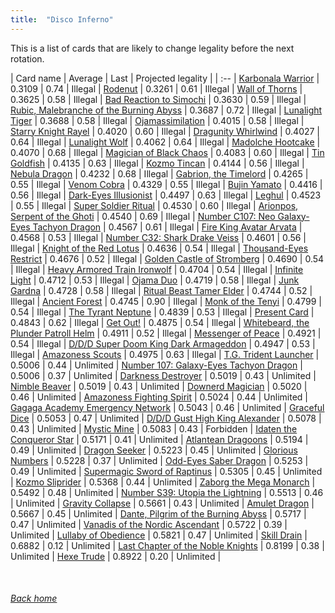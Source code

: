 ```yaml
---
title:  "Disco Inferno"
---
```


This is a list of cards that are likely to change legality before the next rotation.

| Card name | Average | Last | Projected legality |
| :-- |
[Karbonala Warrior](https://db.ygoprodeck.com/card/?search=Karbonala%20Warrior) | 0.3109 | 0.74 | Illegal |
[Rodenut](https://db.ygoprodeck.com/card/?search=Rodenut) | 0.3261 | 0.61 | Illegal |
[Wall of Thorns](https://db.ygoprodeck.com/card/?search=Wall%20of%20Thorns) | 0.3625 | 0.58 | Illegal |
[Bad Reaction to Simochi](https://db.ygoprodeck.com/card/?search=Bad%20Reaction%20to%20Simochi) | 0.3630 | 0.59 | Illegal |
[Rubic, Malebranche of the Burning Abyss](https://db.ygoprodeck.com/card/?search=Rubic,%20Malebranche%20of%20the%20Burning%20Abyss) | 0.3687 | 0.72 | Illegal |
[Lunalight Tiger](https://db.ygoprodeck.com/card/?search=Lunalight%20Tiger) | 0.3688 | 0.58 | Illegal |
[Ojamassimilation](https://db.ygoprodeck.com/card/?search=Ojamassimilation) | 0.4015 | 0.58 | Illegal |
[Starry Knight Rayel](https://db.ygoprodeck.com/card/?search=Starry%20Knight%20Rayel) | 0.4020 | 0.60 | Illegal |
[Dragunity Whirlwind](https://db.ygoprodeck.com/card/?search=Dragunity%20Whirlwind) | 0.4027 | 0.64 | Illegal |
[Lunalight Wolf](https://db.ygoprodeck.com/card/?search=Lunalight%20Wolf) | 0.4062 | 0.64 | Illegal |
[Madolche Hootcake](https://db.ygoprodeck.com/card/?search=Madolche%20Hootcake) | 0.4070 | 0.68 | Illegal |
[Magician of Black Chaos](https://db.ygoprodeck.com/card/?search=Magician%20of%20Black%20Chaos) | 0.4083 | 0.60 | Illegal |
[Tin Goldfish](https://db.ygoprodeck.com/card/?search=Tin%20Goldfish) | 0.4135 | 0.63 | Illegal |
[Kozmo Tincan](https://db.ygoprodeck.com/card/?search=Kozmo%20Tincan) | 0.4144 | 0.56 | Illegal |
[Nebula Dragon](https://db.ygoprodeck.com/card/?search=Nebula%20Dragon) | 0.4232 | 0.68 | Illegal |
[Gabrion, the Timelord](https://db.ygoprodeck.com/card/?search=Gabrion,%20the%20Timelord) | 0.4265 | 0.55 | Illegal |
[Venom Cobra](https://db.ygoprodeck.com/card/?search=Venom%20Cobra) | 0.4329 | 0.55 | Illegal |
[Bujin Yamato](https://db.ygoprodeck.com/card/?search=Bujin%20Yamato) | 0.4416 | 0.56 | Illegal |
[Dark-Eyes Illusionist](https://db.ygoprodeck.com/card/?search=Dark-Eyes%20Illusionist) | 0.4497 | 0.63 | Illegal |
[Leghul](https://db.ygoprodeck.com/card/?search=Leghul) | 0.4523 | 0.55 | Illegal |
[Super Soldier Ritual](https://db.ygoprodeck.com/card/?search=Super%20Soldier%20Ritual) | 0.4530 | 0.60 | Illegal |
[Arionpos, Serpent of the Ghoti](https://db.ygoprodeck.com/card/?search=Arionpos,%20Serpent%20of%20the%20Ghoti) | 0.4540 | 0.69 | Illegal |
[Number C107: Neo Galaxy-Eyes Tachyon Dragon](https://db.ygoprodeck.com/card/?search=Number%20C107:%20Neo%20Galaxy-Eyes%20Tachyon%20Dragon) | 0.4567 | 0.61 | Illegal |
[Fire King Avatar Arvata](https://db.ygoprodeck.com/card/?search=Fire%20King%20Avatar%20Arvata) | 0.4568 | 0.53 | Illegal |
[Number C32: Shark Drake Veiss](https://db.ygoprodeck.com/card/?search=Number%20C32:%20Shark%20Drake%20Veiss) | 0.4601 | 0.56 | Illegal |
[Knight of the Red Lotus](https://db.ygoprodeck.com/card/?search=Knight%20of%20the%20Red%20Lotus) | 0.4636 | 0.54 | Illegal |
[Thousand-Eyes Restrict](https://db.ygoprodeck.com/card/?search=Thousand-Eyes%20Restrict) | 0.4676 | 0.52 | Illegal |
[Golden Castle of Stromberg](https://db.ygoprodeck.com/card/?search=Golden%20Castle%20of%20Stromberg) | 0.4690 | 0.54 | Illegal |
[Heavy Armored Train Ironwolf](https://db.ygoprodeck.com/card/?search=Heavy%20Armored%20Train%20Ironwolf) | 0.4704 | 0.54 | Illegal |
[Infinite Light](https://db.ygoprodeck.com/card/?search=Infinite%20Light) | 0.4712 | 0.53 | Illegal |
[Ojama Duo](https://db.ygoprodeck.com/card/?search=Ojama%20Duo) | 0.4719 | 0.58 | Illegal |
[Junk Gardna](https://db.ygoprodeck.com/card/?search=Junk%20Gardna) | 0.4728 | 0.58 | Illegal |
[Ritual Beast Tamer Elder](https://db.ygoprodeck.com/card/?search=Ritual%20Beast%20Tamer%20Elder) | 0.4744 | 0.52 | Illegal |
[Ancient Forest](https://db.ygoprodeck.com/card/?search=Ancient%20Forest) | 0.4745 | 0.90 | Illegal |
[Monk of the Tenyi](https://db.ygoprodeck.com/card/?search=Monk%20of%20the%20Tenyi) | 0.4799 | 0.54 | Illegal |
[The Tyrant Neptune](https://db.ygoprodeck.com/card/?search=The%20Tyrant%20Neptune) | 0.4839 | 0.53 | Illegal |
[Present Card](https://db.ygoprodeck.com/card/?search=Present%20Card) | 0.4843 | 0.62 | Illegal |
[Get Out!](https://db.ygoprodeck.com/card/?search=Get%20Out!) | 0.4875 | 0.54 | Illegal |
[Whitebeard, the Plunder Patroll Helm](https://db.ygoprodeck.com/card/?search=Whitebeard,%20the%20Plunder%20Patroll%20Helm) | 0.4911 | 0.52 | Illegal |
[Messenger of Peace](https://db.ygoprodeck.com/card/?search=Messenger%20of%20Peace) | 0.4921 | 0.54 | Illegal |
[D/D/D Super Doom King Dark Armageddon](https://db.ygoprodeck.com/card/?search=D/D/D%20Super%20Doom%20King%20Dark%20Armageddon) | 0.4947 | 0.53 | Illegal |
[Amazoness Scouts](https://db.ygoprodeck.com/card/?search=Amazoness%20Scouts) | 0.4975 | 0.63 | Illegal |
[T.G. Trident Launcher](https://db.ygoprodeck.com/card/?search=T.G.%20Trident%20Launcher) | 0.5006 | 0.44 | Unlimited |
[Number 107: Galaxy-Eyes Tachyon Dragon](https://db.ygoprodeck.com/card/?search=Number%20107:%20Galaxy-Eyes%20Tachyon%20Dragon) | 0.5006 | 0.37 | Unlimited |
[Darkness Destroyer](https://db.ygoprodeck.com/card/?search=Darkness%20Destroyer) | 0.5019 | 0.43 | Unlimited |
[Nimble Beaver](https://db.ygoprodeck.com/card/?search=Nimble%20Beaver) | 0.5019 | 0.43 | Unlimited |
[Downerd Magician](https://db.ygoprodeck.com/card/?search=Downerd%20Magician) | 0.5020 | 0.46 | Unlimited |
[Amazoness Fighting Spirit](https://db.ygoprodeck.com/card/?search=Amazoness%20Fighting%20Spirit) | 0.5024 | 0.44 | Unlimited |
[Gagaga Academy Emergency Network](https://db.ygoprodeck.com/card/?search=Gagaga%20Academy%20Emergency%20Network) | 0.5043 | 0.46 | Unlimited |
[Graceful Dice](https://db.ygoprodeck.com/card/?search=Graceful%20Dice) | 0.5053 | 0.47 | Unlimited |
[D/D/D Gust High King Alexander](https://db.ygoprodeck.com/card/?search=D/D/D%20Gust%20High%20King%20Alexander) | 0.5078 | 0.43 | Unlimited |
[Mystic Mine](https://db.ygoprodeck.com/card/?search=Mystic%20Mine) | 0.5083 | 0.43 | Forbidden |
[Idaten the Conqueror Star](https://db.ygoprodeck.com/card/?search=Idaten%20the%20Conqueror%20Star) | 0.5171 | 0.41 | Unlimited |
[Atlantean Dragoons](https://db.ygoprodeck.com/card/?search=Atlantean%20Dragoons) | 0.5194 | 0.49 | Unlimited |
[Dragon Seeker](https://db.ygoprodeck.com/card/?search=Dragon%20Seeker) | 0.5223 | 0.45 | Unlimited |
[Glorious Numbers](https://db.ygoprodeck.com/card/?search=Glorious%20Numbers) | 0.5228 | 0.37 | Unlimited |
[Odd-Eyes Saber Dragon](https://db.ygoprodeck.com/card/?search=Odd-Eyes%20Saber%20Dragon) | 0.5253 | 0.49 | Unlimited |
[Supermagic Sword of Raptinus](https://db.ygoprodeck.com/card/?search=Supermagic%20Sword%20of%20Raptinus) | 0.5305 | 0.45 | Unlimited |
[Kozmo Sliprider](https://db.ygoprodeck.com/card/?search=Kozmo%20Sliprider) | 0.5368 | 0.44 | Unlimited |
[Zaborg the Mega Monarch](https://db.ygoprodeck.com/card/?search=Zaborg%20the%20Mega%20Monarch) | 0.5492 | 0.48 | Unlimited |
[Number S39: Utopia the Lightning](https://db.ygoprodeck.com/card/?search=Number%20S39:%20Utopia%20the%20Lightning) | 0.5513 | 0.46 | Unlimited |
[Gravity Collapse](https://db.ygoprodeck.com/card/?search=Gravity%20Collapse) | 0.5661 | 0.43 | Unlimited |
[Amulet Dragon](https://db.ygoprodeck.com/card/?search=Amulet%20Dragon) | 0.5667 | 0.45 | Unlimited |
[Dante, Pilgrim of the Burning Abyss](https://db.ygoprodeck.com/card/?search=Dante,%20Pilgrim%20of%20the%20Burning%20Abyss) | 0.5717 | 0.47 | Unlimited |
[Vanadis of the Nordic Ascendant](https://db.ygoprodeck.com/card/?search=Vanadis%20of%20the%20Nordic%20Ascendant) | 0.5722 | 0.39 | Unlimited |
[Lullaby of Obedience](https://db.ygoprodeck.com/card/?search=Lullaby%20of%20Obedience) | 0.5821 | 0.47 | Unlimited |
[Skill Drain](https://db.ygoprodeck.com/card/?search=Skill%20Drain) | 0.6882 | 0.12 | Unlimited |
[Last Chapter of the Noble Knights](https://db.ygoprodeck.com/card/?search=Last%20Chapter%20of%20the%20Noble%20Knights) | 0.8199 | 0.38 | Unlimited |
[Hexe Trude](https://db.ygoprodeck.com/card/?search=Hexe%20Trude) | 0.8922 | 0.20 | Unlimited |

<br>

###### [Back home](index)